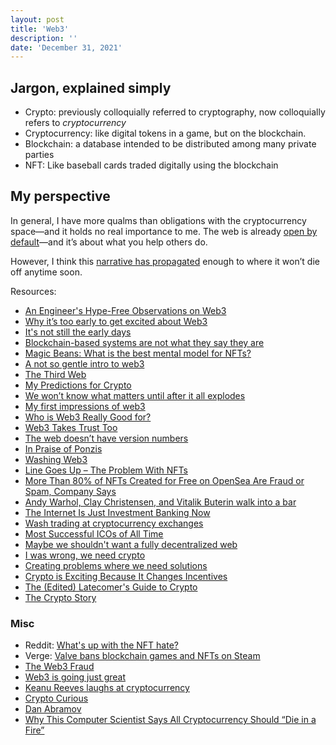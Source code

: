 ```yaml
---
layout: post
title: 'Web3'
description: ''
date: 'December 31, 2021'
---
```


## Jargon, explained simply
- Crypto: previously colloquially referred to cryptography, now colloquially refers to _cryptocurrency_
- Cryptocurrency: like digital tokens in a game, but on the blockchain.
- Blockchain: a database intended to be distributed among many private parties
- NFT: Like baseball cards traded digitally using the blockchain

## My perspective
In general, I have more qualms than obligations with the cryptocurrency space—and it holds no real importance to me. The web is already [open by default](https://youtu.be/7rW9vTrN6OU)—and it’s about what you help others do.

However, I think this [narrative has propagated](https://lukasmurdock.com/idea-virus/) enough to where it won’t die off anytime soon.

Resources:
- [An Engineer's Hype-Free Observations on Web3](https://www.psl.com/feed-posts/web3-engineer-take)
- [Why it’s too early to get excited about Web3](https://www.oreilly.com/radar/why-its-too-early-to-get-excited-about-web3/)
- [It's not still the early days](https://blog.mollywhite.net/its-not-still-the-early-days/)
- [Blockchain-based systems are not what they say they are](https://blog.mollywhite.net/blockchains-are-not-what-they-say/)
- [Magic Beans: What is the best mental model for NFTs?](https://studio.ribbonfarm.com/p/magic-beans)
- [A not so gentle intro to web3](https://www.kooslooijesteijn.net/blog/web3)
- [The Third Web](https://tante.cc/2021/12/17/the-third-web/)
- [My Predictions for Crypto](https://danielmiessler.com/blog/my-predictions-for-crypto/)
- [We won’t know what matters until after it all explodes](https://www.invencion.com/campaigns/view-email/bWAmSWg_AlY7lhEyg92OWqGVPnYmGeP_F2Pm0cqFFJBWMwS1EII2EPOFstP0lXc4rJLze3wv1toQY3KmbY1bvGma7ME1YqZC-REr7WuGa4NiltcoApRe6nfcUyhavEsf7w==)
- [My first impressions of web3](https://moxie.org/2022/01/07/web3-first-impressions.html)
- [Who is Web3 Really Good for?](https://www.readmargins.com/p/is-web3-faking-it)
- [Web3 Takes Trust Too](https://www.bloomberg.com/opinion/articles/2022-01-10/web3-takes-trust-too)
- [The web doesn’t have version numbers](https://hiddedevries.nl/en/blog/2022-01-03-the-web-doesnt-have-version-numbers)
- [In Praise of Ponzis](https://www.drorpoleg.com/in-praise-of-ponzis/)
- [Washing Web3](https://www.bloomberg.com/opinion/articles/2022-01-19/washing-web3)
- [Line Goes Up – The Problem With NFTs](https://www.youtube.com/watch?v=YQ_xWvX1n9g&feature=youtu.be)
- [More Than 80% of NFTs Created for Free on OpenSea Are Fraud or Spam, Company Says](https://www.vice.com/en/article/wxdzb5/more-than-80-of-nfts-created-for-free-on-opensea-are-fraud-or-spam-company-says)
- [Andy Warhol, Clay Christensen, and Vitalik Buterin walk into a bar](https://www.oreilly.com/radar/andy-warhol-clay-christensen-and-vitalik-buterin-walk-into-a-bar/)
- [The Internet Is Just Investment Banking Now](https://www.theatlantic.com/technology/archive/2022/02/future-internet-blockchain-investment-banking/621480/)
- [Wash trading at cryptocurrency exchanges](https://www.sciencedirect.com/science/article/abs/pii/S1544612321000635)
- [Most Successful ICOs of All Time](https://www.investopedia.com/tech/most-successful-icos-all-time/)
- [Maybe we shouldn't want a fully decentralized web](https://withblue.ink/2020/11/12/maybe-we-shouldnt-want-a-fully-decentralized-web.html)
- [I was wrong, we need crypto](https://world.hey.com/dhh/i-was-wrong-we-need-crypto-587ccb03)
- [Creating problems where we need solutions](https://vimeo.com/showcase/9277638/video/677162808)
- [Crypto is Exciting Because It Changes Incentives](https://danielmiessler.com/blog/crypto-exciting-changes-incentives/)
- [The (Edited) Latecomer's Guide to Crypto](https://www.mollywhite.net/annotations/latecomers-guide-to-crypto#)
- [The Crypto Story](https://www.bloomberg.com/features/2022-the-crypto-story/)

### Misc
- Reddit: [What's up with the NFT hate?](https://www.reddit.com/r/OutOfTheLoop/comments/rho91b/whats_up_with_the_nft_hate/)
- Verge: [Valve bans blockchain games and NFTs on Steam](https://www.theverge.com/2021/10/15/22728425/valve-steam-blockchain-nft-crypto-ban-games-age-of-rust)
- [The Web3 Fraud](https://www.jwz.org/blog/2022/01/the-web3-fraud/)
- [Web3 is going just great](https://web3isgoinggreat.com/)
- [Keanu Reeves laughs at cryptocurrency](https://youtu.be/0OK80eljWrs?t=623)
- [Crypto Curious](https://youtu.be/N8f-BQFo7lw)
- [Dan Abramov](https://twitter.com/dan_abramov/status/1488328304289591300?s=20&t=-9RJK24yOlXgb5rIs2lnhA)
- [Why This Computer Scientist Says All Cryptocurrency Should “Die in a Fire”](https://www.currentaffairs.org/2022/05/why-this-computer-scientist-says-all-cryptocurrency-should-die-in-a-fire/)
